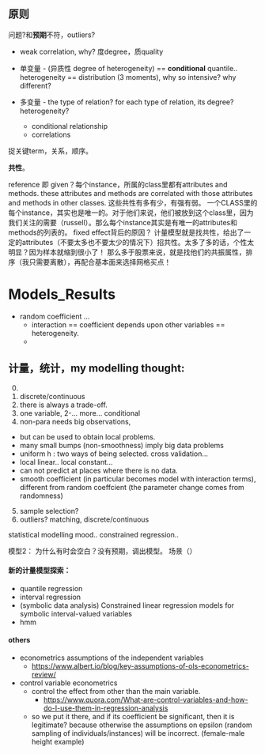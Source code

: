 ## 原则

问题?和**预期**不符，outliers?
- weak correlation, why? 度degree，质quality

- 单变量 - (异质性 degree of heterogeneity) 
  == **conditional** quantile.. heterogeneity
  == distribution (3 moments), why so intensive? why different?

- 多变量 - the type of relation? for each type of relation, its degree? heterogeneity?
  - conditional relationship
  - correlations

捉关键term，关系，顺序。

**共性**。

reference 即 given？每个instance，所属的class里都有attributes and methods. these attributes and methods are correlated with those attributes and methods in other classes. 这些共性有多有少，有强有弱。
                一个CLASS里的每个instance，其实也是唯一的。对于他们来说，他们被放到这个class里，因为我们关注的需要（russell）。那么每个instance其实是有唯一的attributes和methods的列表的。
                fixed effect背后的原因？
                计量模型就是找共性，给出了一定的attributes（不要太多也不要太少的情况下）招共性。太多了多的话，个性太明显？因为样本就缩到很小了！
                那么多于股票来说，就是找他们的共振属性，排序（我只需要离散），再配合基本面来选择网格买点！



# Models_Results


- random coefficient ... 
  - interaction == coefficient depends upon other variables == heterogeneity.
  - 

## 计量，统计，my modelling thought:

0. 
1. discrete/continuous
2. there is always a trade-off.
3. one variable, 2-... more... conditional
4. non-para needs big observations, 
  - but can be used to obtain local problems.
  - many small bumps (non-smoothness) imply big data problems
  - uniform h : two ways of being selected. cross validation... 
  - local linear.. local constant...
  - can not predict at places where there is no data.
  - smooth coefficient (in particular becomes model with interaction terms), different from random coeffcient (the parameter change comes from randomness)
5. sample selection?
6. outliers? matching, discrete/continuous

statistical modelling mood..
constrained regression..


模型2：
为什么有时会空白？没有预期，调出模型。
场景（）

#### 新的计量模型探索：
- quantile regression
- interval regression
- (symbolic data analysis) Constrained linear regression models for symbolic interval-valued variables 
- hmm

#### others

* econometrics assumptions of the independent variables
  * https://www.albert.io/blog/key-assumptions-of-ols-econometrics-review/
* control variable econometrics
  * control the effect from other than the main variable.
    * https://www.quora.com/What-are-control-variables-and-how-do-I-use-them-in-regression-analysis
  * so we put it there, and if its coefficient be significant, then it is legitimate? because otherwise the assumptions on epsilon (random sampling of individuals/instances) will be incorrect. (female-male height example)
  
